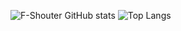 ![F-Shouter GitHub stats](https://github-readme-stats.vercel.app/api?username=F-Shouter&show_icons=true&theme=highcontrast)
![Top Langs](https://github-readme-stats.vercel.app/api/top-langs/?username=anuraghazra&layout=donut-vertical&show_icons=true&theme=highcontrast)
